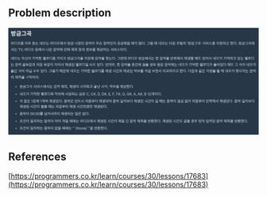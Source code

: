 ## Problem description
![Problem description](./Problem-17683.png)

## References
[https://programmers.co.kr/learn/courses/30/lessons/17683](https://programmers.co.kr/learn/courses/30/lessons/17683)
